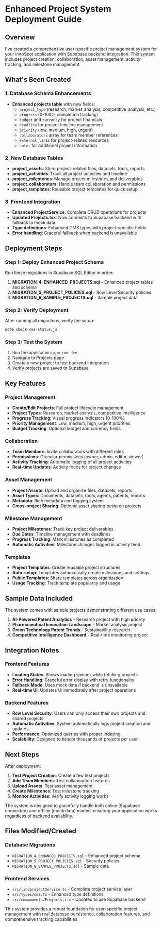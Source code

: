 # Enhanced Project System Deployment Guide

## Overview
I've created a comprehensive user-specific project management system for your InnoSpot application with Supabase backend integration. This system includes project creation, collaboration, asset management, activity tracking, and milestone management.

## What's Been Created

### 1. Database Schema Enhancements
- **Enhanced projects table** with new fields:
  - `project_type` (research, market_analysis, competitive_analysis, etc.)
  - `progress` (0-100% completion tracking)
  - `budget` and `currency` for project financials
  - `deadline` for project timeline management
  - `priority` (low, medium, high, urgent)
  - `collaborators` array for team member references
  - `external_links` for project-related resources
  - `notes` for additional project information

### 2. New Database Tables
- **project_assets**: Store project-related files, datasets, tools, reports
- **project_activities**: Track all project activities and timeline
- **project_milestones**: Manage project milestones and deliverables
- **project_collaborators**: Handle team collaboration and permissions
- **project_templates**: Reusable project templates for quick setup

### 3. Frontend Integration
- **Enhanced ProjectService**: Complete CRUD operations for projects
- **Updated Projects.tsx**: Now connects to Supabase backend with fallback to mock data
- **Type definitions**: Enhanced CMS types with project-specific fields
- **Error handling**: Graceful fallback when backend is unavailable

## Deployment Steps

### Step 1: Deploy Enhanced Project Schema
Run these migrations in Supabase SQL Editor in order:

1. **MIGRATION_4_ENHANCED_PROJECTS.sql** - Enhanced project tables and schema
2. **MIGRATION_5_PROJECT_POLICIES.sql** - Row Level Security policies
3. **MIGRATION_6_SAMPLE_PROJECTS.sql** - Sample project data

### Step 2: Verify Deployment
After running all migrations, verify the setup:

```bash
node check-cms-status.js
```

### Step 3: Test the System
1. Run the application: `npm run dev`
2. Navigate to Projects page
3. Create a new project to test backend integration
4. Verify projects are saved to Supabase

## Key Features

### Project Management
- **Create/Edit Projects**: Full project lifecycle management
- **Project Types**: Research, market analysis, competitive intelligence
- **Progress Tracking**: Visual progress indicators (0-100%)
- **Priority Management**: Low, medium, high, urgent priorities
- **Budget Tracking**: Optional budget and currency fields

### Collaboration
- **Team Members**: Invite collaborators with different roles
- **Permissions**: Granular permissions (owner, admin, editor, viewer)
- **Activity Tracking**: Automatic logging of all project activities
- **Real-time Updates**: Activity feeds for project changes

### Asset Management
- **Project Assets**: Upload and organize files, datasets, reports
- **Asset Types**: Documents, datasets, tools, agents, patents, reports
- **Metadata**: Rich metadata and tagging system
- **Cross-project Sharing**: Optional asset sharing between projects

### Milestone Management
- **Project Milestones**: Track key project deliverables
- **Due Dates**: Timeline management with deadlines
- **Progress Tracking**: Mark milestones as completed
- **Automatic Activities**: Milestone changes logged in activity feed

### Templates
- **Project Templates**: Create reusable project structures
- **Auto-setup**: Templates automatically create milestones and settings
- **Public Templates**: Share templates across organization
- **Usage Tracking**: Track template popularity and usage

## Sample Data Included

The system comes with sample projects demonstrating different use cases:

1. **AI-Powered Patent Analytics** - Research project with high priority
2. **Pharmaceutical Innovation Landscape** - Market analysis project
3. **Green Technology Patent Trends** - Sustainability research
4. **Competitive Intelligence Dashboard** - Real-time monitoring project

## Integration Notes

### Frontend Features
- **Loading States**: Shows loading spinner while fetching projects
- **Error Handling**: Graceful error display with retry functionality
- **Fallback Mode**: Uses mock data if backend is unavailable
- **Real-time UI**: Updates UI immediately after project operations

### Backend Features
- **Row Level Security**: Users can only access their own projects and shared projects
- **Automatic Activities**: System automatically logs project creation and updates
- **Performance**: Optimized queries with proper indexing
- **Scalability**: Designed to handle thousands of projects per user

## Next Steps

After deployment:

1. **Test Project Creation**: Create a few test projects
2. **Add Team Members**: Test collaboration features
3. **Upload Assets**: Test asset management
4. **Create Milestones**: Test milestone tracking
5. **Monitor Activities**: Verify activity logging works

The system is designed to gracefully handle both online (Supabase connected) and offline (mock data) modes, ensuring your application works regardless of backend availability.

## Files Modified/Created

### Database Migrations
- `MIGRATION_4_ENHANCED_PROJECTS.sql` - Enhanced project schema
- `MIGRATION_5_PROJECT_POLICIES.sql` - Security policies  
- `MIGRATION_6_SAMPLE_PROJECTS.sql` - Sample data

### Frontend Services
- `src/lib/projectService.ts` - Complete project service layer
- `src/types/cms.ts` - Enhanced type definitions
- `src/components/Projects.tsx` - Updated to use Supabase backend

This system provides a robust foundation for user-specific project management with real database persistence, collaboration features, and comprehensive tracking capabilities.